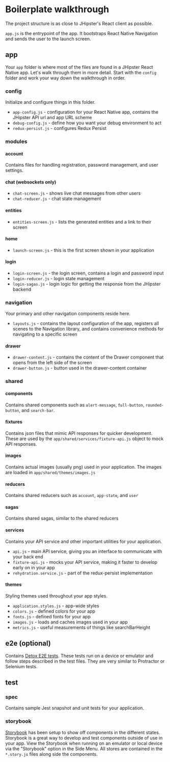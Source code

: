 # Boilerplate walkthrough

The project structure is as close to JHipster's React client as possible.

`app.js` is the entrypoint of the app. It bootstraps React Native Navigation and sends the user to the launch screen.

## app

Your `app` folder is where most of the files are found in a JHipster React Native app.
Let's walk through them in more detail. Start with the `config` folder and work your way down the walkthrough in order.

### config

Initialize and configure things in this folder.

-   `app-config.js` - configuration for your React Native app, contains the JHipster API url and app URL scheme
-   `debug-config.js` - define how you want your debug environment to act
-   `redux-persist.js` - configures Redux Persist

### modules

#### account

Contains files for handling registration, password management, and user settings.

#### chat (websockets only)

-   `chat-screen.js` - shows live chat messages from other users
-   `chat-reducer.js` - chat state management

#### entities

-   `entities-screen.js` - lists the generated entities and a link to their screen

#### home

-   `launch-screen.js` - this is the first screen shown in your application

#### login

-   `login-screen.js` - the login screen, contains a login and password input
-   `login-reducer.js` - login state management
-   `login-sagas.js` - login logic for getting the response from the JHipster backend

### navigation

Your primary and other navigation components reside here.

-   `layouts.js` - contains the layout configuration of the app, registers all scenes to the Navigation library, and contains convenience methods for navigating to a specific screen

#### drawer

-   `drawer-content.js` - contains the content of the Drawer component that opens from the left side of the screen
-   `drawer-button.js` - button used in the drawer-content container

### shared

#### components

Contains shared components such as `alert-message`, `full-button`, `rounded-button`, and `search-bar`.

#### fixtures

Contains json files that mimic API responses for quicker development. These are used by the `app/shared/services/fixture-api.js` object to mock API responses.

#### images

Contains actual images (usually png) used in your application. The images are loaded in `app/shared/themes/images.js`

#### reducers

Contains shared reducers such as `account`, `app-state`, and `user`

#### sagas

Contains shared sagas, similar to the shared reducers

#### services

Contains your API service and other important utilities for your application.

-   `api.js` - main API service, giving you an interface to communicate with your back end
-   `fixture-api.js` - mocks your API service, making it faster to develop early on in your app
-   `rehydration.service.js` - part of the redux-persist implementation

#### themes

Styling themes used throughout your app styles.

-   `application.styles.js` - app-wide styles
-   `colors.js` - defined colors for your app
-   `fonts.js` - defined fonts for your app
-   `images.js` - loads and caches images used in your app
-   `metrics.js` - useful measurements of things like searchBarHeight

## e2e (optional)

Contains [Detox E2E tests](https://github.com/wix/Detox). These tests run on a device or emulator and follow steps described in the test files. They are very similar to Protractor or Selenium tests.

## test

### spec

Contains sample Jest snapshot and unit tests for your application.

### storybook

[Storybook](https://storybook.js.org/) has been setup to show off components in the different states. Storybook is a great way to develop and test components outside of use in your app. View the Storybook when running on an emulator or local device via the "Storybook" option in the Side Menu. All stores are contained in the `*.story.js` files along side the components.
